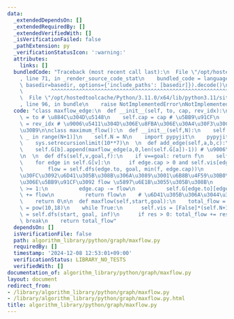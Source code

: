 ```yaml
---
data:
  _extendedDependsOn: []
  _extendedRequiredBy: []
  _extendedVerifiedWith: []
  _isVerificationFailed: false
  _pathExtension: py
  _verificationStatusIcon: ':warning:'
  attributes:
    links: []
  bundledCode: "Traceback (most recent call last):\n  File \"/opt/hostedtoolcache/Python/3.11.0/x64/lib/python3.11/site-packages/onlinejudge_verify/documentation/build.py\"\
    , line 71, in _render_source_code_stat\n    bundled_code = language.bundle(stat.path,\
    \ basedir=basedir, options={'include_paths': [basedir]}).decode()\n          \
    \         ^^^^^^^^^^^^^^^^^^^^^^^^^^^^^^^^^^^^^^^^^^^^^^^^^^^^^^^^^^^^^^^^^^^^^^^^^^^^^^^^^\n\
    \  File \"/opt/hostedtoolcache/Python/3.11.0/x64/lib/python3.11/site-packages/onlinejudge_verify/languages/python.py\"\
    , line 96, in bundle\n    raise NotImplementedError\nNotImplementedError\n"
  code: "class maxflow_edge:\n  def __init__(self, to, cap, rev_idx):\n    self.to\
    \ = to # \u884C\u304D\u5148\n    self.cap = cap # \u5BB9\u91CF\n    self.rev_idx\
    \ = rev_idx # \u9006\u5411\u304D\u306E\u8FBA\u306E\u30A4\u30F3\u30C7\u30C3\u30AF\
    \u30B9\n\nclass maximum_flow():\n  def __init__(self,N):\n    self.G = [[] for\
    \ _ in range(N+1)]\n    self.N = N\n    import pypyjit\n    pypyjit.set_param('max_unroll_recursion=-1')\n\
    \    sys.setrecursionlimit(10**7)\n  \n  def add_edge(self,a,b,c):\n    self.G[a].append(maxflow_edge(b,c,len(self.G[b])))\n\
    \    self.G[b].append(maxflow_edge(a,0,len(self.G[a])-1)) # \u9006\u5411\u304D\
    \n  \n  def dfs(self,v,goal,f):\n    if v==goal: return f\n    self.vis[v] = True\n\
    \    for edge in self.G[v]:\n      if edge.cap > 0 and self.vis[edge.to] == False:\n\
    \        flow = self.dfs(edge.to, goal, min(f, edge.cap))\n        # \u30D5\u30ED\
    \u30FC\u3092\u6D41\u305B\u308B\u306A\u3089\u3001\u6B8B\u4F59\u30B0\u30E9\u30D5\
    \u306E\u5BB9\u91CF\u3092 flow \u5897\u6E1B\u3055\u305B\u308B\n        if flow\
    \ >= 1:\n          edge.cap -= flow\n          self.G[edge.to][edge.rev_idx].cap\
    \ += flow\n          return flow\n    # \u6D41\u305B\u306A\u3044\u306A\u3089\n\
    \    return 0\n\n  def maxflow(self,start,goal):\n    total_flow = 0\n    inf\
    \ = pow(10,18)\n    while True:\n      self.vis = [False]*(self.N+1)\n      res\
    \ = self.dfs(start, goal, inf)\n      if res > 0: total_flow += res\n      else:\
    \ break\n    return total_flow"
  dependsOn: []
  isVerificationFile: false
  path: algorithm_library/python/graph/maxflow.py
  requiredBy: []
  timestamp: '2024-12-08 12:53:01+09:00'
  verificationStatus: LIBRARY_NO_TESTS
  verifiedWith: []
documentation_of: algorithm_library/python/graph/maxflow.py
layout: document
redirect_from:
- /library/algorithm_library/python/graph/maxflow.py
- /library/algorithm_library/python/graph/maxflow.py.html
title: algorithm_library/python/graph/maxflow.py
---
```

